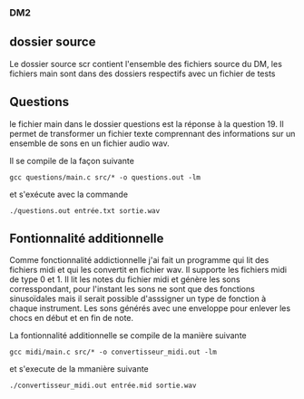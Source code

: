 ### DM2
## dossier source
Le dossier source scr contient l'ensemble des fichiers source du DM, les fichiers main sont dans des dossiers respectifs avec un fichier de tests

## Questions 
le fichier main dans le dossier questions est la réponse à la question 19. Il permet de transformer un fichier texte comprennant des informations sur un ensemble de sons en un fichier audio wav.

Il se compile de la façon suivante

    gcc questions/main.c src/* -o questions.out -lm

et s'exécute avec la commande

    ./questions.out entrée.txt sortie.wav



## Fontionnalité additionnelle
Comme fonctionnalité addictionnelle j'ai fait un programme qui lit des fichiers midi et qui les convertit en fichier wav.
Il supporte les fichiers midi de type 0 et 1.
Il lit les notes du fichier midi et génère les sons corresspondant, pour l'instant les sons ne sont que des fonctions sinusoïdales mais il serait possible d'asssigner un type de fonction à chaque instrument.
Les sons générés avec une enveloppe pour enlever les chocs en début et en fin de note.

La fontionnalité additionnelle se compile de la manière suivante

    gcc midi/main.c src/* -o convertisseur_midi.out -lm

et s'execute de la mmanière suivante

    ./convertisseur_midi.out entrée.mid sortie.wav